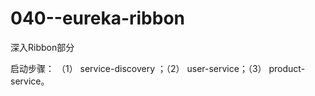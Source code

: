 # 040--eureka-ribbon

 深入Ribbon部分
 
 启动步骤：
（1） service-discovery ；（2） user-service；（3） product-service。
 
 